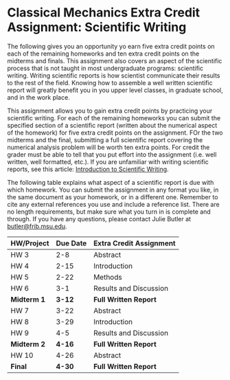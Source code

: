 # Classical Mechanics Extra Credit Assignment: Scientific Writing

The following gives you an opportunity yo earn five extra credit points on each of the remaining homeworks and ten extra credit points on the midterms and finals.  This assignment also covers an aspect of the scientific process that is not taught in most undergraduate programs: scientific writing.  Writing scientific reports is how scientist communicate their results to the rest of the field.  Knowing how to assemble a well written scientific report will greatly benefit you in you upper level classes, in graduate school, and in the work place.

This assignment allows you to gain extra credit points by practicing your scientific writing.  For each of the remaining homeworks you can submit the specified section of a scientific report (written about the numerical aspect of the homework) for five extra credit points on the assignment.  FOr the two midterms and the final, submitting a full scientific report covering the numerical analysis problem will be worth ten extra points.  For credit the grader must be able to tell that you put effort into the assignment (i.e. well written, well formatted, etc.).  If you are unfamiliar with writing scientific reports, see this article: [Introduction to Scientific Writing](IntroScienceWriting.md).

The following table explains what aspect of a scientific report is due with which homework.  You can submit the assignment in any format you like, in the same document as your homework, or in a different one.  Remember to cite any external references you use and include a reference list.  There are no length requirements, but make sure what you turn in is complete and through.  If you have any questions, please contact Julie Butler at butler@frib.msu.edu.

| HW/Project | Due Date | Extra Credit Assignment |
|------------|----------|-------------------------|
| HW 3       | 2-8      | Abstract                |
| HW 4       | 2-15     | Introduction            |
| HW 5       | 2-22     | Methods                 |
| HW 6       | 3-1      | Results and Discussion  |
|**Midterm 1**| **3-12**    | **Full Written Report**     |
| HW 7       | 3-22     | Abstract                |
| HW 8       | 3-29     | Introduction            |
| HW 9       | 4-5      | Results and Discussion  |
|**Midterm 2**| **4-16**    | **Full Written Report**     |
|HW 10       | 4-26     | Abstract                |
|**Final**   | **4-30**     | **Full Written Report**     |